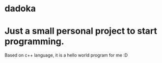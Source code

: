 # dadoka
<h1>Just a small personal project to start programming.</h1> 
Based on c++ language, it is a hello world program for me :D 
